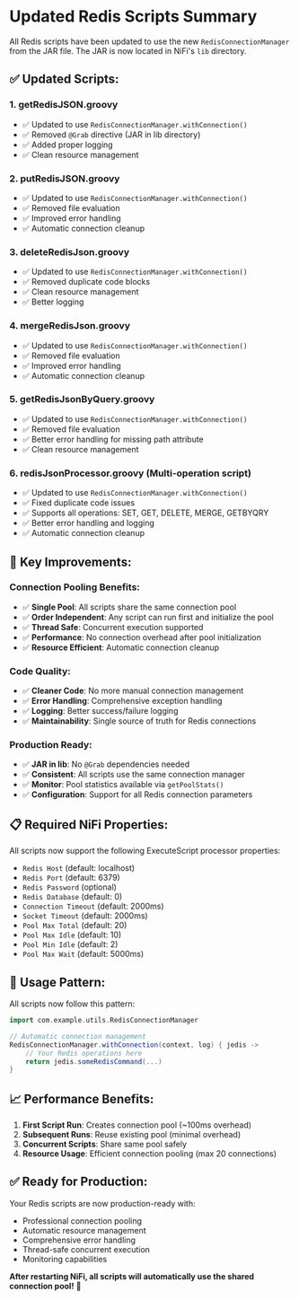 # Updated Redis Scripts Summary

All Redis scripts have been updated to use the new `RedisConnectionManager` from the JAR file. The JAR is now located in NiFi's `lib` directory.

## ✅ Updated Scripts:

### 1. **getRedisJSON.groovy**
- ✅ Updated to use `RedisConnectionManager.withConnection()`
- ✅ Removed `@Grab` directive (JAR in lib directory)
- ✅ Added proper logging
- ✅ Clean resource management

### 2. **putRedisJSON.groovy**
- ✅ Updated to use `RedisConnectionManager.withConnection()`
- ✅ Removed file evaluation
- ✅ Improved error handling
- ✅ Automatic connection cleanup

### 3. **deleteRedisJson.groovy**
- ✅ Updated to use `RedisConnectionManager.withConnection()`
- ✅ Removed duplicate code blocks
- ✅ Clean resource management
- ✅ Better logging

### 4. **mergeRedisJson.groovy**
- ✅ Updated to use `RedisConnectionManager.withConnection()`
- ✅ Removed file evaluation
- ✅ Improved error handling
- ✅ Automatic connection cleanup

### 5. **getRedisJsonByQuery.groovy**
- ✅ Updated to use `RedisConnectionManager.withConnection()`
- ✅ Removed file evaluation
- ✅ Better error handling for missing path attribute
- ✅ Clean resource management

### 6. **redisJsonProcessor.groovy** (Multi-operation script)
- ✅ Updated to use `RedisConnectionManager.withConnection()`
- ✅ Fixed duplicate code issues
- ✅ Supports all operations: SET, GET, DELETE, MERGE, GETBYQRY
- ✅ Better error handling and logging
- ✅ Automatic connection cleanup

## 🚀 **Key Improvements:**

### **Connection Pooling Benefits:**
- ✅ **Single Pool**: All scripts share the same connection pool
- ✅ **Order Independent**: Any script can run first and initialize the pool
- ✅ **Thread Safe**: Concurrent execution supported
- ✅ **Performance**: No connection overhead after pool initialization
- ✅ **Resource Efficient**: Automatic connection cleanup

### **Code Quality:**
- ✅ **Cleaner Code**: No more manual connection management
- ✅ **Error Handling**: Comprehensive exception handling
- ✅ **Logging**: Better success/failure logging
- ✅ **Maintainability**: Single source of truth for Redis connections

### **Production Ready:**
- ✅ **JAR in lib**: No `@Grab` dependencies needed
- ✅ **Consistent**: All scripts use the same connection manager
- ✅ **Monitor**: Pool statistics available via `getPoolStats()`
- ✅ **Configuration**: Support for all Redis connection parameters

## 📋 **Required NiFi Properties:**

All scripts now support the following ExecuteScript processor properties:

- `Redis Host` (default: localhost)
- `Redis Port` (default: 6379)
- `Redis Password` (optional)
- `Redis Database` (default: 0)
- `Connection Timeout` (default: 2000ms)
- `Socket Timeout` (default: 2000ms)
- `Pool Max Total` (default: 20)
- `Pool Max Idle` (default: 10)
- `Pool Min Idle` (default: 2)
- `Pool Max Wait` (default: 5000ms)

## 🔧 **Usage Pattern:**

All scripts now follow this pattern:

```groovy
import com.example.utils.RedisConnectionManager

// Automatic connection management
RedisConnectionManager.withConnection(context, log) { jedis ->
    // Your Redis operations here
    return jedis.someRedisCommand(...)
}
```

## 📈 **Performance Benefits:**

1. **First Script Run**: Creates connection pool (~100ms overhead)
2. **Subsequent Runs**: Reuse existing pool (minimal overhead)
3. **Concurrent Scripts**: Share same pool safely
4. **Resource Usage**: Efficient connection pooling (max 20 connections)

## ✅ **Ready for Production:**

Your Redis scripts are now production-ready with:
- Professional connection pooling
- Automatic resource management
- Comprehensive error handling
- Thread-safe concurrent execution
- Monitoring capabilities

**After restarting NiFi, all scripts will automatically use the shared connection pool!** 🎉